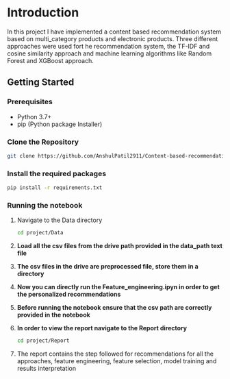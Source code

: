 # Introduction 
In this project I have implemented a content based recommendation system based on multi_category products and electronic products. Three different approaches were used fort he recommendation system, the TF-IDF and cosine similarity approach and machine learning algorithms like Random Forest and XGBoost approach. 


## Getting Started
### Prerequisites

- Python 3.7+
- pip (Python package Installer)

### Clone the Repository
```bash
git clone https://github.com/AnshulPatil2911/Content-based-recommendation-system.git
```

### Install the required packages

   ```bash
   pip install -r requirements.txt
   ```

### Running the notebook
1. Navigate to the Data directory

   ```bash
   cd project/Data
   ```
2. **Load all the csv files from the drive path provided in the data_path text file**

3. **The csv files in the drive are preprocessed file, store them in a directory**

4. **Now you can directly run the Feature_engineering.ipyn in order to get the personalized recommendations**

5. **Before running the notebook ensure that the csv path are correctly provided in the notebook**

6. **In order to view the report navigate to the Report directory**
   ```bash
   cd project/Report
   ```
7. The report contains the step followed for recommendations for all the approaches, feature engineering, feature selection, model training and results interpretation
